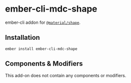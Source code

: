 ember-cli-mdc-shape
======================

ember-cli addon for [`@material/shape`](https://github.com/material-components/material-components-web/tree/master/packages/mdc-shape).

Installation
------------

    ember install ember-cli-mdc-shape
    
Components & Modifiers
------------------------

This add-on does not contain any components or modifiers.

